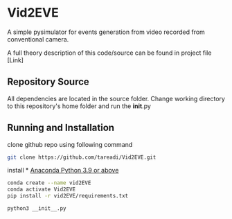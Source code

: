 # Vid2EVE

A simple pysimulator for events generation from video recorded from conventional camera. 

A full theory description of this code/source can be found in project file [Link]

## Repository Source
All dependencies are located in the source folder. Change working directory to this repository's home folder and run the __init__.py

## Running and Installation
clone github repo using following command

```bash
git clone https://github.com/tareadi/Vid2EVE.git
```

install 
    * [Anaconda Python 3.9 or above](https://www.anaconda.com/products/individual)

```bash
conda create --name vid2EVE
conda activate Vid2EVE
pip install -r vid2EVE/requirements.txt
```

```base
python3 __init__.py
```
